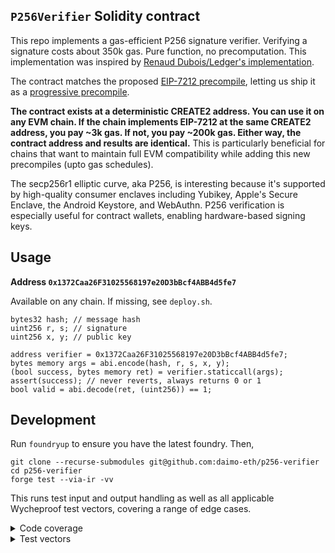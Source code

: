 ## `P256Verifier` Solidity contract

This repo implements a gas-efficient P256 signature verifier. Verifying a signature costs about 350k gas. Pure function, no precomputation. This implementation was inspired by [Renaud Dubois/Ledger's implementation](https://github.com/rdubois-crypto/FreshCryptoLib).

The contract matches the proposed [EIP-7212 precompile](https://eips.ethereum.org/EIPS/eip-7212), letting us ship it as a [progressive precompile](https://ethereum-magicians.org/t/progressive-precompiles-via-create2-shadowing/).

**The contract exists at a deterministic CREATE2 address. You can use it on any EVM chain. If the chain implements EIP-7212 at the same CREATE2 address, you pay ~3k gas. If not, you pay ~200k gas. Either way, the contract address and results are identical.** This is particularly beneficial for chains that want to maintain full EVM compatibility while adding this new precompiles (upto gas schedules).

The secp256r1 elliptic curve, aka P256, is interesting because it's supported by high-quality consumer enclaves including Yubikey, Apple's Secure Enclave, the Android Keystore, and WebAuthn. P256 verification is especially useful for contract wallets, enabling hardware-based signing keys.

## Usage

**Address `0x1372Caa26F31025568197e20D3bBcf4ABB4d5fe7`**

Available on any chain. If missing, see `deploy.sh`.

```solidity
bytes32 hash; // message hash
uint256 r, s; // signature
uint256 x, y; // public key

address verifier = 0x1372Caa26F31025568197e20D3bBcf4ABB4d5fe7;
bytes memory args = abi.encode(hash, r, s, x, y);
(bool success, bytes memory ret) = verifier.staticcall(args);
assert(success); // never reverts, always returns 0 or 1
bool valid = abi.decode(ret, (uint256)) == 1;
```

## Development

Run `foundryup` to ensure you have the latest foundry. Then,

```
git clone --recurse-submodules git@github.com:daimo-eth/p256-verifier
cd p256-verifier
forge test --via-ir -vv
```

This runs test input and output handling as well as all applicable Wycheproof
test vectors, covering a range of edge cases.

<details>
<summary>Code coverage</summary>
Install the recommended VSCode extension to view line-by-line test coverage.
To regenerate coverage:

```
forge coverage --via-ir --ir-minimum --report lcov
```

</details>

<details>
<summary>Test vectors</summary>

To regenerate test vectors:

```
cd test-vectors
npm i

# Download, extract, clean test vectors
# This regenerates ../test/vectors.jsonl
npm start

# Validate that all vectors produce expected results with SubtleCrypto and noble library implementation
npm test

# Validate that all vectors also work with EIP-7212
# Test the fallback contract...
cd ..
forge test -vv

# In future, execution spec and clients can test against the same clean vectors
```

</details>
